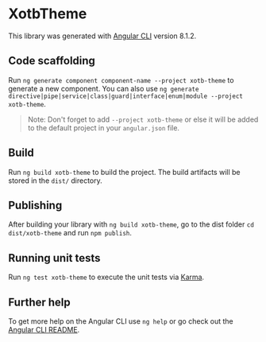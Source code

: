 # XotbTheme

This library was generated with [Angular CLI](https://github.com/angular/angular-cli) version 8.1.2.

## Code scaffolding

Run `ng generate component component-name --project xotb-theme` to generate a new component. You can also use `ng generate directive|pipe|service|class|guard|interface|enum|module --project xotb-theme`.
> Note: Don't forget to add `--project xotb-theme` or else it will be added to the default project in your `angular.json` file. 

## Build

Run `ng build xotb-theme` to build the project. The build artifacts will be stored in the `dist/` directory.

## Publishing

After building your library with `ng build xotb-theme`, go to the dist folder `cd dist/xotb-theme` and run `npm publish`.

## Running unit tests

Run `ng test xotb-theme` to execute the unit tests via [Karma](https://karma-runner.github.io).

## Further help

To get more help on the Angular CLI use `ng help` or go check out the [Angular CLI README](https://github.com/angular/angular-cli/blob/master/README.md).
